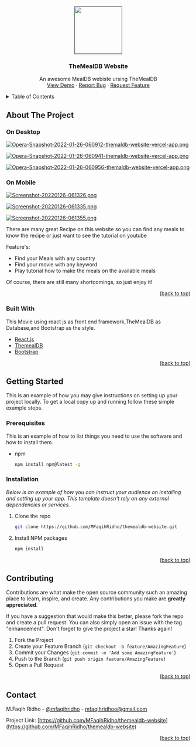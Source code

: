 <div id="top"></div>
<!--
*** Thanks for checking out the Best-README-Template. If you have a suggestion
*** that would make this better, please fork the repo and create a pull request
*** or simply open an issue with the tag "enhancement".
*** Don't forget to give the project a star!
*** Thanks again! Now go create something AMAZING! :D
-->



<!-- PROJECT SHIELDS -->
<!--
*** I'm using markdown "reference style" links for readability.
*** Reference links are enclosed in brackets [ ] instead of parentheses ( ).
*** See the bottom of this document for the declaration of the reference variables
*** for contributors-url, forks-url, etc. This is an optional, concise syntax you may use.
*** https://www.markdownguide.org/basic-syntax/#reference-style-links
-->



<!-- PROJECT LOGO -->
<br />
<div align="center">
  <a href="">
    <img width="130" src="https://i.postimg.cc/Y9sWkW9s/menu-1.png"/>
  </a>
  <h3 align="center">TheMealDB Website</h3>

  <p align="center">
    An awesome MealDB webiste ursing TheMealDB
    <br />
    <a href="https://themaldb-website.vercel.app">View Demo</a>
    ·
    <a href="https://github.com/MFaqihRidho/themealdb-website/issues">Report Bug</a>
    ·
    <a href="https://github.com/MFaqihRidho/themealdb-website/issues">Request Feature</a>
  </p>
</div>



<!-- TABLE OF CONTENTS -->
<details>
  <summary>Table of Contents</summary>
  <ol>
    <li>
      <a href="#about-the-project">About The Project</a>
      <ul>
        <li><a href="#built-with">Built With</a></li>
      </ul>
    </li>
    <li>
      <a href="#getting-started">Getting Started</a>
      <ul>
        <li><a href="#prerequisites">Prerequisites</a></li>
        <li><a href="#installation">Installation</a></li>
      </ul>
    </li>
    <li><a href="#contributing">Contributing</a></li>
    <li><a href="#contact">Contact</a></li>
  </ol>
</details>



<!-- ABOUT THE PROJECT -->
## About The Project
### On Desktop
[![Opera-Snapshot-2022-01-26-060912-themaldb-website-vercel-app.png](https://i.postimg.cc/DyjyNTSx/Opera-Snapshot-2022-01-26-060912-themaldb-website-vercel-app.png)](https://postimg.cc/PPDjL0zD)

[![Opera-Snapshot-2022-01-26-060941-themaldb-website-vercel-app.png](https://i.postimg.cc/FRVhV5tg/Opera-Snapshot-2022-01-26-060941-themaldb-website-vercel-app.png)](https://postimg.cc/Vr5yzhkd)

[![Opera-Snapshot-2022-01-26-060956-themaldb-website-vercel-app.png](https://i.postimg.cc/jjVKVdt4/Opera-Snapshot-2022-01-26-060956-themaldb-website-vercel-app.png)](https://postimg.cc/rD97xTdD)

### On Mobile

[![Screenshot-20220126-061326.png](https://i.postimg.cc/JhWw665T/Screenshot-20220126-061326.png)](https://postimg.cc/21TX3xJv)

[![Screenshot-20220126-061335.png](https://i.postimg.cc/tgdKL3r9/Screenshot-20220126-061335.png)](https://postimg.cc/673bZvJP)

[![Screenshot-20220126-061355.png](https://i.postimg.cc/D00RJt7z/Screenshot-20220126-061355.png)](https://postimg.cc/QKLfvY9L)


There are many great Recipe on this website so you can find any meals to know the recipe or just want to see the tutorial on youtube

Feature's:
* Find your Meals with any country
* Find your movie with any keyword
* Play tutorial how to make the meals on the available meals

Of course, there are still many shortcomings, so just enjoy it!



<p align="right">(<a href="#top">back to top</a>)</p>



### Built With

This Movie using react js as front end framework,TheMealDB as Database,and Bootstrap as the style.

* [React.js](https://reactjs.org/)
* [ThemealDB](https://www.themealdb.com)
* [Bootstrap](https://getbootstrap.com)


<p align="right">(<a href="#top">back to top</a>)</p>



<!-- GETTING STARTED -->
## Getting Started

This is an example of how you may give instructions on setting up your project locally.
To get a local copy up and running follow these simple example steps.

### Prerequisites

This is an example of how to list things you need to use the software and how to install them.
* npm
  ```sh
  npm install npm@latest -g
  ```

### Installation

_Below is an example of how you can instruct your audience on installing and setting up your app. This template doesn't rely on any external dependencies or services._

1. Clone the repo
   ```sh
   git clone https://github.com/MFaqihRidho/themealdb-website.git
   ```
3. Install NPM packages
   ```sh
   npm install

<p align="right">(<a href="#top">back to top</a>)</p>


<!-- CONTRIBUTING -->
## Contributing

Contributions are what make the open source community such an amazing place to learn, inspire, and create. Any contributions you make are **greatly appreciated**.

If you have a suggestion that would make this better, please fork the repo and create a pull request. You can also simply open an issue with the tag "enhancement".
Don't forget to give the project a star! Thanks again!

1. Fork the Project
2. Create your Feature Branch (`git checkout -b feature/AmazingFeature`)
3. Commit your Changes (`git commit -m 'Add some AmazingFeature'`)
4. Push to the Branch (`git push origin feature/AmazingFeature`)
5. Open a Pull Request

<p align="right">(<a href="#top">back to top</a>)</p>


<!-- CONTACT -->
## Contact

M.Faqih Ridho - [@mfaqihridho](https://www.instagram.com/mfaqihridho/) - mfaqihridhoo@gmail.com

Project Link: [https://github.com/MFaqihRidho/themealdb-website](https://github.com/MFaqihRidho/themealdb-website)

<p align="right">(<a href="#top">back to top</a>)</p>
